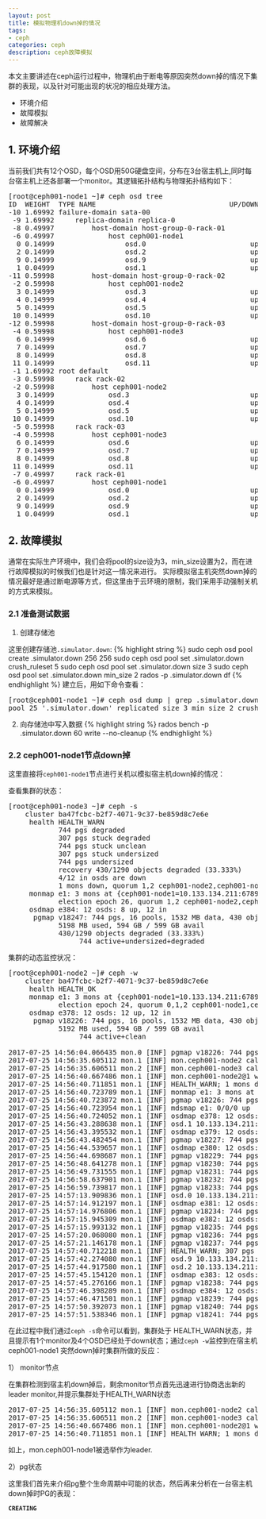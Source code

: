 ```yaml
---
layout: post
title: 模拟物理机down掉的情况
tags:
- ceph
categories: ceph
description: ceph故障模拟
---
```


本文主要讲述在ceph运行过程中，物理机由于断电等原因突然down掉的情况下集群的表现，以及针对可能出现的状况的相应处理方法。


<!-- more -->
* 环境介绍
* 故障模拟
* 故障解决


## 1. 环境介绍

当前我们共有12个OSD，每个OSD用50G硬盘空间，分布在3台宿主机上,同时每台宿主机上还各部署一个monitor。其逻辑拓扑结构与物理拓扑结构如下：
<pre>
[root@ceph001-node1 ~]# ceph osd tree
ID  WEIGHT  TYPE NAME                                UP/DOWN REWEIGHT PRIMARY-AFFINITY 
-10 1.69992 failure-domain sata-00                                                     
 -9 1.69992     replica-domain replica-0                                               
 -8 0.49997         host-domain host-group-0-rack-01                                   
 -6 0.49997             host ceph001-node1                                             
  0 0.14999                 osd.0                         up  1.00000          1.00000 
  2 0.14999                 osd.2                         up  1.00000          1.00000 
  9 0.14999                 osd.9                         up  1.00000          1.00000 
  1 0.04999                 osd.1                         up  1.00000          1.00000 
-11 0.59998         host-domain host-group-0-rack-02                                   
 -2 0.59998             host ceph001-node2                                             
  3 0.14999                 osd.3                         up  1.00000          1.00000 
  4 0.14999                 osd.4                         up  1.00000          1.00000 
  5 0.14999                 osd.5                         up  1.00000          1.00000 
 10 0.14999                 osd.10                        up  1.00000          1.00000 
-12 0.59998         host-domain host-group-0-rack-03                                   
 -4 0.59998             host ceph001-node3                                             
  6 0.14999                 osd.6                         up  1.00000          1.00000 
  7 0.14999                 osd.7                         up  1.00000          1.00000 
  8 0.14999                 osd.8                         up  1.00000          1.00000 
 11 0.14999                 osd.11                        up  1.00000          1.00000 
 -1 1.69992 root default                                                               
 -3 0.59998     rack rack-02                                                           
 -2 0.59998         host ceph001-node2                                                 
  3 0.14999             osd.3                             up  1.00000          1.00000 
  4 0.14999             osd.4                             up  1.00000          1.00000 
  5 0.14999             osd.5                             up  1.00000          1.00000 
 10 0.14999             osd.10                            up  1.00000          1.00000 
 -5 0.59998     rack rack-03                                                           
 -4 0.59998         host ceph001-node3                                                 
  6 0.14999             osd.6                             up  1.00000          1.00000 
  7 0.14999             osd.7                             up  1.00000          1.00000 
  8 0.14999             osd.8                             up  1.00000          1.00000 
 11 0.14999             osd.11                            up  1.00000          1.00000 
 -7 0.49997     rack rack-01                                                           
 -6 0.49997         host ceph001-node1                                                 
  0 0.14999             osd.0                             up  1.00000          1.00000 
  2 0.14999             osd.2                             up  1.00000          1.00000 
  9 0.14999             osd.9                             up  1.00000          1.00000 
  1 0.04999             osd.1                             up  1.00000          1.00000 
</pre>

## 2. 故障模拟

通常在实际生产环境中，我们会将pool的size设为3，min_size设置为2，而在进行故障模拟的时候我们也是针对这一情况来进行。 实际模拟宿主机突然down掉的情况最好是通过断电源等方式，但这里由于云环境的限制，我们采用手动强制关机的方式来模拟。

### 2.1 准备测试数据

1) 创建存储池

这里创建存储池``.simulator.down``:
{% highlight string %}
sudo ceph osd pool create .simulator.down 256 256
sudo ceph osd pool set .simulator.down crush_ruleset 5
sudo ceph osd pool set .simulator.down size 3
sudo ceph osd pool set .simulator.down min_size 2
rados -p .simulator.down df
{% endhighlight %}
建立后，用如下命令查看：
<pre>
[root@ceph001-node1 ~]# ceph osd dump | grep .simulator.down
pool 25 '.simulator.down' replicated size 3 min_size 2 crush_ruleset 5 object_hash rjenkins pg_num 256 pgp_num 256 last_change 378 flags hashpspool stripe_width 0
</pre>


2) 向存储池中写入数据
{% highlight string %}
rados bench -p .simulator.down 60  write --no-cleanup
{% endhighlight %}


### 2.2 ceph001-node1节点down掉

这里直接将``ceph001-node1``节点进行关机以模拟宿主机down掉的情况：

查看集群的状态：
<pre>
[root@ceph001-node3 ~]# ceph -s
    cluster ba47fcbc-b2f7-4071-9c37-be859d8c7e6e
     health HEALTH_WARN
            744 pgs degraded
            307 pgs stuck degraded
            744 pgs stuck unclean
            307 pgs stuck undersized
            744 pgs undersized
            recovery 430/1290 objects degraded (33.333%)
            4/12 in osds are down
            1 mons down, quorum 1,2 ceph001-node2,ceph001-node3
     monmap e1: 3 mons at {ceph001-node1=10.133.134.211:6789/0,ceph001-node2=10.133.134.212:6789/0,ceph001-node3=10.133.134.213:6789/0}
            election epoch 26, quorum 1,2 ceph001-node2,ceph001-node3
     osdmap e384: 12 osds: 8 up, 12 in
      pgmap v18247: 744 pgs, 16 pools, 1532 MB data, 430 objects
            5198 MB used, 594 GB / 599 GB avail
            430/1290 objects degraded (33.333%)
                 744 active+undersized+degraded
</pre>

集群的动态监控状况：
<pre>
[root@ceph001-node2 ~]# ceph -w
    cluster ba47fcbc-b2f7-4071-9c37-be859d8c7e6e
     health HEALTH_OK
     monmap e1: 3 mons at {ceph001-node1=10.133.134.211:6789/0,ceph001-node2=10.133.134.212:6789/0,ceph001-node3=10.133.134.213:6789/0}
            election epoch 24, quorum 0,1,2 ceph001-node1,ceph001-node2,ceph001-node3
     osdmap e378: 12 osds: 12 up, 12 in
      pgmap v18226: 744 pgs, 16 pools, 1532 MB data, 430 objects
            5192 MB used, 594 GB / 599 GB avail
                 744 active+clean

2017-07-25 14:56:04.066435 mon.0 [INF] pgmap v18226: 744 pgs: 744 active+clean; 1532 MB data, 5192 MB used, 594 GB / 599 GB avail
2017-07-25 14:56:35.605112 mon.1 [INF] mon.ceph001-node2 calling new monitor election
2017-07-25 14:56:35.606511 mon.2 [INF] mon.ceph001-node3 calling new monitor election
2017-07-25 14:56:40.667486 mon.1 [INF] mon.ceph001-node2@1 won leader election with quorum 1,2
2017-07-25 14:56:40.711851 mon.1 [INF] HEALTH_WARN; 1 mons down, quorum 1,2 ceph001-node2,ceph001-node3
2017-07-25 14:56:40.723789 mon.1 [INF] monmap e1: 3 mons at {ceph001-node1=10.133.134.211:6789/0,ceph001-node2=10.133.134.212:6789/0,ceph001-node3=10.133.134.213:6789/0}
2017-07-25 14:56:40.723872 mon.1 [INF] pgmap v18226: 744 pgs: 744 active+clean; 1532 MB data, 5192 MB used, 594 GB / 599 GB avail
2017-07-25 14:56:40.723954 mon.1 [INF] mdsmap e1: 0/0/0 up
2017-07-25 14:56:40.724052 mon.1 [INF] osdmap e378: 12 osds: 12 up, 12 in
2017-07-25 14:56:43.288638 mon.1 [INF] osd.1 10.133.134.211:6804/3306 failed (3 reports from 3 peers after 20.014342 >= grace 20.000000)
2017-07-25 14:56:43.395532 mon.1 [INF] osdmap e379: 12 osds: 11 up, 12 in
2017-07-25 14:56:43.482454 mon.1 [INF] pgmap v18227: 744 pgs: 25 stale+active+clean, 719 active+clean; 1532 MB data, 5192 MB used, 594 GB / 599 GB avail
2017-07-25 14:56:44.539657 mon.1 [INF] osdmap e380: 12 osds: 11 up, 12 in
2017-07-25 14:56:44.698687 mon.1 [INF] pgmap v18229: 744 pgs: 21 stale+active+clean, 11 peering, 712 active+clean; 1532 MB data, 5192 MB used, 594 GB / 599 GB avail
2017-07-25 14:56:48.641278 mon.1 [INF] pgmap v18230: 744 pgs: 9 active+undersized+degraded, 17 stale+active+clean, 11 peering, 707 active+clean; 1532 MB data, 5192 MB used, 594 GB / 599 GB avail; 3/1290 objects degraded (0.233%)
2017-07-25 14:56:49.731555 mon.1 [INF] pgmap v18231: 744 pgs: 75 active+undersized+degraded, 669 active+clean; 1532 MB data, 5193 MB used, 594 GB / 599 GB avail; 42/1290 objects degraded (3.256%)
2017-07-25 14:56:58.637901 mon.1 [INF] pgmap v18232: 744 pgs: 75 active+undersized+degraded, 669 active+clean; 1532 MB data, 5193 MB used, 594 GB / 599 GB avail; 42/1290 objects degraded (3.256%)
2017-07-25 14:56:59.739817 mon.1 [INF] pgmap v18233: 744 pgs: 75 active+undersized+degraded, 669 active+clean; 1532 MB data, 5193 MB used, 594 GB / 599 GB avail; 42/1290 objects degraded (3.256%)
2017-07-25 14:57:13.909836 mon.1 [INF] osd.0 10.133.134.211:6800/1393 failed (49 reports from 8 peers after 47.406060 >= grace 47.384897)
2017-07-25 14:57:14.912197 mon.1 [INF] osdmap e381: 12 osds: 10 up, 12 in
2017-07-25 14:57:14.976806 mon.1 [INF] pgmap v18234: 744 pgs: 75 active+undersized+degraded, 67 stale+active+clean, 602 active+clean; 1532 MB data, 5193 MB used, 594 GB / 599 GB avail; 42/1290 objects degraded (3.256%)
2017-07-25 14:57:15.945309 mon.1 [INF] osdmap e382: 12 osds: 10 up, 12 in
2017-07-25 14:57:15.993132 mon.1 [INF] pgmap v18235: 744 pgs: 75 active+undersized+degraded, 67 stale+active+clean, 602 active+clean; 1532 MB data, 5193 MB used, 594 GB / 599 GB avail; 42/1290 objects degraded (3.256%)
2017-07-25 14:57:20.068080 mon.1 [INF] pgmap v18236: 744 pgs: 106 active+undersized+degraded, 62 stale+active+clean, 576 active+clean; 1532 MB data, 5193 MB used, 594 GB / 599 GB avail; 56/1290 objects degraded (4.341%)
2017-07-25 14:57:21.146178 mon.1 [INF] pgmap v18237: 744 pgs: 307 active+undersized+degraded, 437 active+clean; 1532 MB data, 5195 MB used, 594 GB / 599 GB avail; 183/1290 objects degraded (14.186%)
2017-07-25 14:57:40.712218 mon.1 [INF] HEALTH_WARN; 307 pgs degraded; 142 pgs stuck unclean; 307 pgs undersized; recovery 183/1290 objects degraded (14.186%); 2/12 in osds are down; 1 mons down, quorum 1,2 ceph001-node2,ceph001-node3
2017-07-25 14:57:42.274080 mon.1 [INF] osd.9 10.133.134.211:6812/2598 failed (92 reports from 8 peers after 75.770088 >= grace 75.464902)
2017-07-25 14:57:44.917580 mon.1 [INF] osd.2 10.133.134.211:6808/2147 failed (93 reports from 8 peers after 78.413654 >= grace 76.470944)
2017-07-25 14:57:45.154120 mon.1 [INF] osdmap e383: 12 osds: 8 up, 12 in
2017-07-25 14:57:45.276166 mon.1 [INF] pgmap v18238: 744 pgs: 307 active+undersized+degraded, 136 stale+active+clean, 301 active+clean; 1532 MB data, 5195 MB used, 594 GB / 599 GB avail; 183/1290 objects degraded (14.186%)
2017-07-25 14:57:46.398289 mon.1 [INF] osdmap e384: 12 osds: 8 up, 12 in
2017-07-25 14:57:46.471501 mon.1 [INF] pgmap v18239: 744 pgs: 307 active+undersized+degraded, 136 stale+active+clean, 301 active+clean; 1532 MB data, 5195 MB used, 594 GB / 599 GB avail; 183/1290 objects degraded (14.186%)
2017-07-25 14:57:50.392073 mon.1 [INF] pgmap v18240: 744 pgs: 355 active+undersized+degraded, 116 stale+active+clean, 273 active+clean; 1532 MB data, 5195 MB used, 594 GB / 599 GB avail; 215/1290 objects degraded (16.667%)
2017-07-25 14:57:51.538346 mon.1 [INF] pgmap v18241: 744 pgs: 744 active+undersized+degraded; 1532 MB data, 5198 MB used, 594 GB / 599 GB avail; 430/1290 objects degraded (33.333%)
</pre>

在此过程中我们通过``ceph -s``命令可以看到，集群处于 HEALTH_WARN状态，并且提示有1个monitor及4个OSD已经处于down状态；通过``ceph -w``监控到在宿主机ceph001-node1 突然down掉时集群所做的反应：

1） monitor节点

在集群检测到宿主机down掉后，剩余monitor节点首先迅速进行协商选出新的leader monitor,并提示集群处于HEALTH_WARN状态
<pre>
2017-07-25 14:56:35.605112 mon.1 [INF] mon.ceph001-node2 calling new monitor election
2017-07-25 14:56:35.606511 mon.2 [INF] mon.ceph001-node3 calling new monitor election
2017-07-25 14:56:40.667486 mon.1 [INF] mon.ceph001-node2@1 won leader election with quorum 1,2
2017-07-25 14:56:40.711851 mon.1 [INF] HEALTH_WARN; 1 mons down, quorum 1,2 ceph001-node2,ceph001-node3
</pre>

如上，mon.ceph001-node1被选举作为leader.

2）pg状态

这里我们首先来介绍pg整个生命周期中可能的状态，然后再来分析在一台宿主机down掉时PG的表现：

**```CREATING```**


